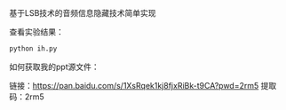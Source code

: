 基于LSB技术的音频信息隐藏技术简单实现

查看实验结果：

```python
python ih.py
```

如何获取我的ppt源文件：

链接：https://pan.baidu.com/s/1XsRqek1kj8fjxRiBk-t9CA?pwd=2rm5 
提取码：2rm5 
